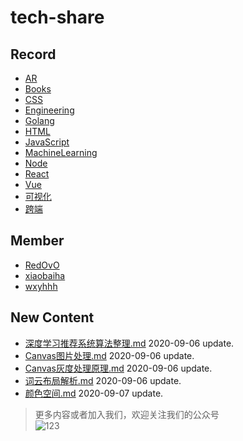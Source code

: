 
# tech-share

<!-- RECORD-START -->
## Record
* [AR](https://github.com/fff455/tech-share/tree/master/AR)
* [Books](https://github.com/fff455/tech-share/tree/master/Books)
* [CSS](https://github.com/fff455/tech-share/tree/master/CSS)
* [Engineering](https://github.com/fff455/tech-share/tree/master/Engineering)
* [Golang](https://github.com/fff455/tech-share/tree/master/Golang)
* [HTML](https://github.com/fff455/tech-share/tree/master/HTML)
* [JavaScript](https://github.com/fff455/tech-share/tree/master/JavaScript)
* [MachineLearning](https://github.com/fff455/tech-share/tree/master/MachineLearning)
* [Node](https://github.com/fff455/tech-share/tree/master/Node)
* [React](https://github.com/fff455/tech-share/tree/master/React)
* [Vue](https://github.com/fff455/tech-share/tree/master/Vue)
* [可视化](https://github.com/fff455/tech-share/tree/master/可视化)
* [跨端](https://github.com/fff455/tech-share/tree/master/跨端)
<!-- RECORD-END -->

<!-- MEMBER-START -->
## Member
* [RedOvO](https://github.com/RedOvO)
* [xiaobaiha](https://github.com/xiaobaiha)
* [wxyhhh](https://github.com/wxyhhh)
<!-- MEMBER-END -->

<!-- NEW CONTENT-START -->
## New Content
* [深度学习推荐系统算法整理.md](https://github.com/fff455/tech-share/tree/master/MachineLearning/深度学习推荐系统算法整理.md) 2020-09-06 update.
* [Canvas图片处理.md](https://github.com/fff455/tech-share/tree/master/可视化/Canvas图片处理.md) 2020-09-06 update.
* [Canvas灰度处理原理.md](https://github.com/fff455/tech-share/tree/master/可视化/Canvas灰度处理原理.md) 2020-09-06 update.
* [词云布局解析.md](https://github.com/fff455/tech-share/tree/master/可视化/词云布局解析.md) 2020-09-06 update.
* [颜色空间.md](https://github.com/fff455/tech-share/tree/master/可视化/颜色空间.md) 2020-09-07 update.
<!-- NEW CONTENT-END -->

> 更多内容或者加入我们，欢迎关注我们的公众号  
> ![123](./Books/image/gzh.png)

